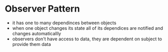 # Observer Pattern
- it has one to many dependinces between objects
- when one object changes its state all of its dependices are notified and changes automaticallly
- observers don't have access to data, they are dependent on subject to provide them data